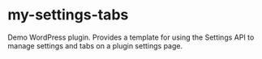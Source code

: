 my-settings-tabs
================

Demo WordPress plugin. Provides a template for using the Settings API to manage settings and tabs on a plugin settings page.
